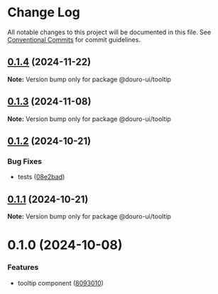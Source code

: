 # Change Log

All notable changes to this project will be documented in this file.
See [Conventional Commits](https://conventionalcommits.org) for commit guidelines.

## [0.1.4](https://github.com/Douro-ui/design-system/compare/@douro-ui/tooltip@0.1.3...@douro-ui/tooltip@0.1.4) (2024-11-22)

**Note:** Version bump only for package @douro-ui/tooltip

## [0.1.3](https://github.com/Douro-ui/design-system/compare/@douro-ui/tooltip@0.1.2...@douro-ui/tooltip@0.1.3) (2024-11-08)

**Note:** Version bump only for package @douro-ui/tooltip

## [0.1.2](https://github.com/Douro-ui/design-system/compare/@douro-ui/tooltip@0.1.1...@douro-ui/tooltip@0.1.2) (2024-10-21)

### Bug Fixes

- tests ([08e2bad](https://github.com/Douro-ui/design-system/commit/08e2bad07fcebdf8f765123b5d145ed8b3b44fc7))

## [0.1.1](https://github.com/Douro-ui/design-system/compare/@douro-ui/tooltip@0.1.0...@douro-ui/tooltip@0.1.1) (2024-10-21)

**Note:** Version bump only for package @douro-ui/tooltip

# 0.1.0 (2024-10-08)

### Features

- tooltip component ([8093010](https://github.com/Douro-ui/design-system/commit/8093010d43af9dce14c28f32c3676177615b222b))
